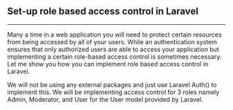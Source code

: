 <h2>Set-up role based access control in Laravel</h2>
<hr>
Many a time in a web application you will need to protect certain resources from being accessed by all of your users. While an authentication system ensures that only authorized users are able to access your application but implementing a certain role-based access control is sometimes necessary. Let me show you how you can implement role based access control in Laravel.

We will not be using any external packages and just use Laravel Auth() to implement this. We will be implementing access control for 3 roles namely Admin, Moderator, and User for the User model provided by Laravel.
